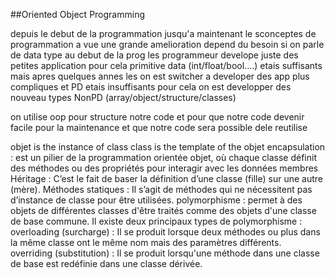 ##Oriented Object Programming 

depuis le debut de la programmation jusqu'a maintenant le sconceptes de programmation a vue une grande amelioration 
depend du besoin si on parle de data type 
au debut de la prog les programmeur develope juste des petites application pour cela primitive data
(int/float/bool....) etais suffisants mais apres quelques annes les on est switcher a developer des app 
plus compliques et PD etais insuffisants pour cela on est developper des nouveau types NonPD 
(array/object/structure/classes)

on utilise oop pour structure notre code et pour que notre code devenir facile pour la maintenance et que notre code sera possible dele reutilise


objet is the instance of class
class is the template of the objet
encapsulation :
 est un pilier de la programmation orientée objet, où chaque classe définit des méthodes ou des propriétés pour interagir avec les données membres
Héritage :
C’est le fait de baser la définition d’une classe (fille) sur une autre (mère).
Méthodes statiques :
Il s’agit de méthodes qui ne nécessitent pas d’instance de classe pour être utilisées.
polymorphisme  :
permet à des objets de différentes classes d'être traités comme des objets d'une classe de base commune.
Il existe deux principaux types de polymorphisme  :
overloading (surcharge) :
Il se produit lorsque deux méthodes ou plus dans la même classe ont le même nom mais des paramètres différents.
overriding (substitution) :
Il se produit lorsqu'une méthode dans une classe de base est redéfinie dans une classe dérivée.